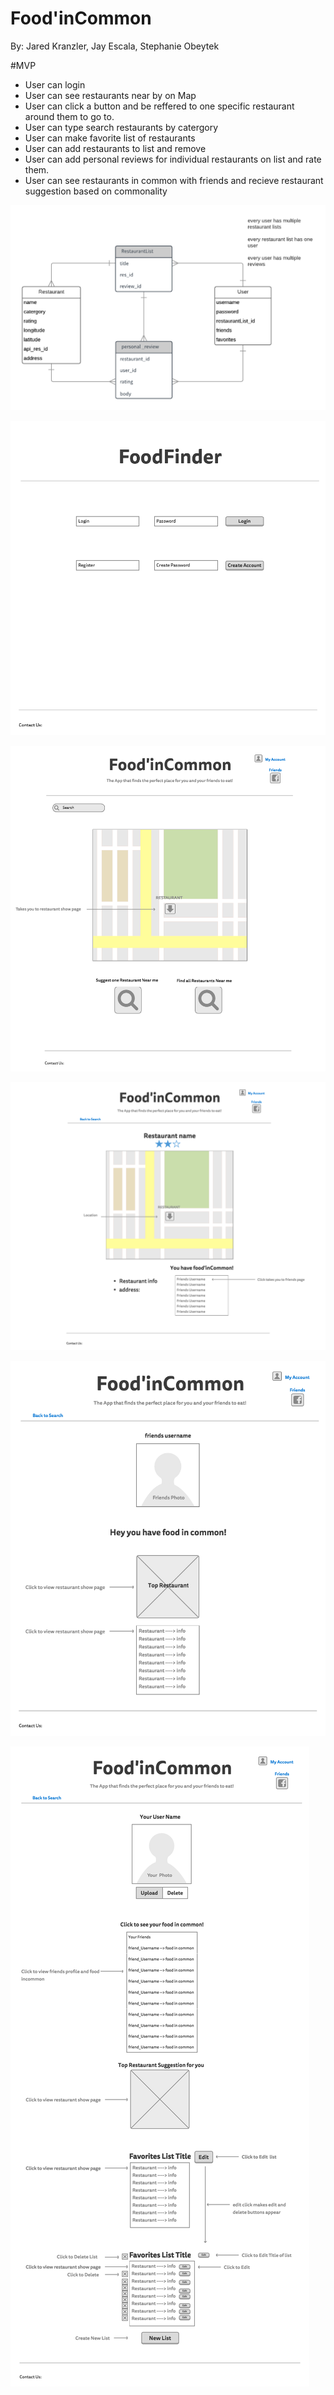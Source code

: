 # Food'inCommon
By: Jared Kranzler, Jay Escala, Stephanie Obeytek

#MVP
* User can login
* User can see restaurants near by on Map
* User can click a button and be reffered to one specific restaurant around them to go to.
* User can type search restaurants by catergory
* User can make favorite list of restaurants
* User can add restaurants to list and remove
* User can add personal reviews for individual restaurants on list and rate them.
* User can see restaurants in common with friends and recieve restaurant suggestion based on commonality


![alt text](https://github.com/jaredkranzler/Project4_React-Django_FoodApp/blob/master/Images/Food'inCommon.png)

![alt text](https://github.com/jaredkranzler/Project4_React-Django_FoodApp/blob/master/Images/Login.png)

![alt text](https://github.com/jaredkranzler/Project4_React-Django_FoodApp/blob/master/Images/map.png)

![alt text](https://github.com/jaredkranzler/Project4_React-Django_FoodApp/blob/master/Images/Restaurant%20show%20page.png)

![alt text](https://github.com/jaredkranzler/Project4_React-Django_FoodApp/blob/master/Images/Friend%20show%20page.png)


![alt text](https://github.com/jaredkranzler/Project4_React-Django_FoodApp/blob/master/Images/profile.png)

